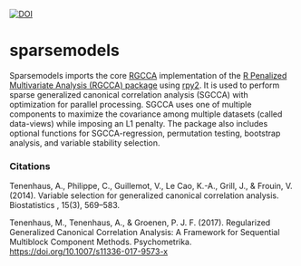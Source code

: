 [![DOI](https://zenodo.org/badge/DOI/10.5281/zenodo.12167763.svg)](https://doi.org/10.5281/zenodo.12167763)

# sparsemodels

Sparsemodels imports the core [RGCCA](https://github.com/rgcca-factory/RGCCA) implementation of the [R Penalized Multivariate Analysis (RGCCA) package](https://rdrr.io/cran/RGCCA/) using [rpy2](https://rpy2.github.io/doc/latest/html/introduction.html). It is used to perform sparse generalized canonical correlation analysis (SGCCA) with optimization for parallel processing. SGCCA uses one of multiple components to maximize the covariance among multiple datasets (called data-views) while imposing an L1 penalty. The package also includes optional functions for SGCCA-regression, permutation testing, bootstrap analysis, and variable stability selection.

### Citations ###

Tenenhaus, A., Philippe, C., Guillemot, V., Le Cao, K.-A., Grill, J., & Frouin, V. (2014). Variable selection for generalized canonical correlation analysis. Biostatistics , 15(3), 569–583.

Tenenhaus, M., Tenenhaus, A., & Groenen, P. J. F. (2017). Regularized Generalized Canonical Correlation Analysis: A Framework for Sequential Multiblock Component Methods. Psychometrika. https://doi.org/10.1007/s11336-017-9573-x
